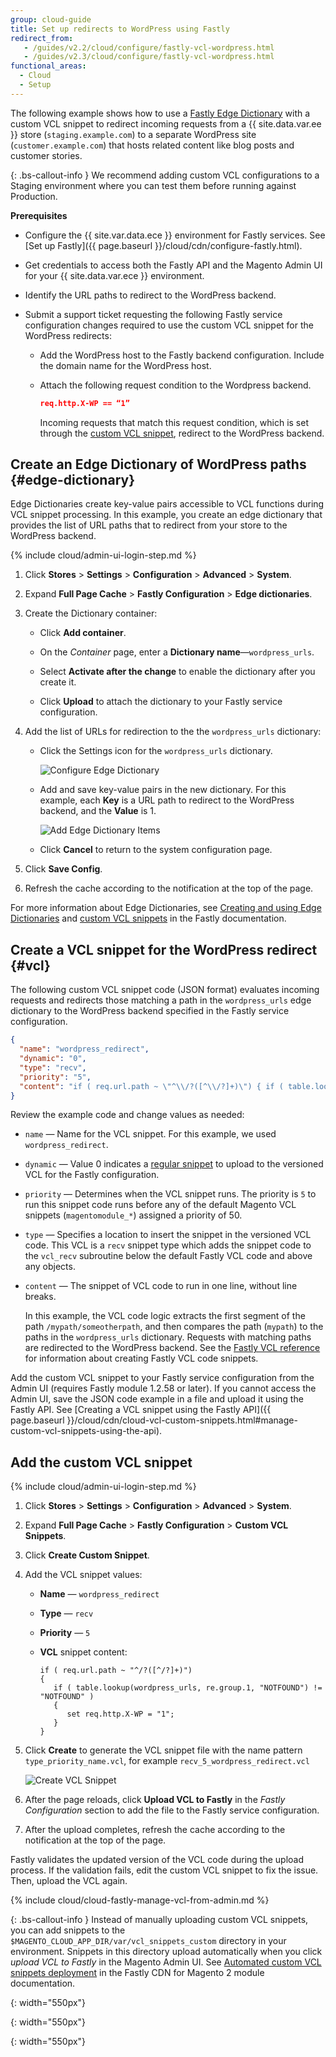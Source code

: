 ```yaml
---
group: cloud-guide
title: Set up redirects to WordPress using Fastly
redirect_from:
   - /guides/v2.2/cloud/configure/fastly-vcl-wordpress.html
   - /guides/v2.3/cloud/configure/fastly-vcl-wordpress.html
functional_areas:
  - Cloud
  - Setup
---
```


The following example shows how to use a [Fastly Edge Dictionary](https://docs.fastly.com/guides/edge-dictionaries/working-with-dictionaries-using-the-api) with a custom VCL snippet to redirect incoming requests from a {{ site.data.var.ee }} store (`staging.example.com`) to a separate WordPress site (`customer.example.com`) that hosts related content like blog posts and customer stories.

{: .bs-callout-info }
We recommend adding custom VCL configurations to a Staging environment where you can test them before running against Production.

**Prerequisites**

- Configure the {{ site.var.data.ece }} environment for Fastly services. See [Set up Fastly]({{ page.baseurl }}/cloud/cdn/configure-fastly.html).

- Get credentials to access both the Fastly API and the Magento Admin UI for your {{ site.data.var.ece }} environment.

- Identify the URL paths to redirect to the WordPress backend.

- Submit a support ticket requesting the following Fastly service configuration changes required to use the custom VCL snippet for the WordPress redirects:

   - Add the WordPress host to the Fastly backend configuration. Include the domain name for the WordPress host.

   - Attach the following request condition to the Wordpress backend.

      ```json
      req.http.X-WP == “1”
      ```

      Incoming requests that match this request condition, which is set through the [custom VCL snippet](#vcl), redirect to the WordPress backend.

## Create an Edge Dictionary of WordPress paths {#edge-dictionary}

Edge Dictionaries create key-value pairs accessible to VCL functions during VCL snippet processing. In this example, you create an edge dictionary that provides the list of URL paths that to redirect from your store to the WordPress backend.

{% include cloud/admin-ui-login-step.md %}

1. Click **Stores** > **Settings** > **Configuration** > **Advanced** > **System**.

1. Expand **Full Page Cache** > **Fastly Configuration** > **Edge dictionaries**.

1. Create the Dictionary container:

   - Click **Add container**.

   -  On the *Container* page, enter a **Dictionary name**—`wordpress_urls`.

   -  Select **Activate after the change** to enable the dictionary after you create it.

   -  Click **Upload** to attach the dictionary to your Fastly service configuration.

1. Add the list of URLs for redirection to the the `wordpress_urls` dictionary:

   - Click the Settings icon for the `wordpress_urls` dictionary.

      ![Configure Edge Dictionary]

   - Add and save key-value pairs in the new dictionary. For this example, each **Key** is a URL path to redirect to the WordPress backend, and the **Value** is 1.

      ![Add Edge Dictionary Items]

   - Click **Cancel** to return to the system configuration page.

1. Click **Save Config**.

1. Refresh the cache according to the notification at the top of the page.

For more information about Edge Dictionaries, see [Creating and using Edge Dictionaries](https://docs.fastly.com/guides/edge-dictionaries/working-with-dictionaries-using-the-api) and [custom VCL snippets](https://docs.fastly.com/guides/edge-dictionaries/working-with-dictionaries-using-the-api#custom-vcl-examples) in the Fastly documentation.

## Create a VCL snippet for the WordPress redirect {#vcl}

The following custom VCL snippet code (JSON format) evaluates incoming requests and redirects those matching a path in the `wordpress_urls` edge dictionary to the WordPress backend specified in the Fastly service configuration.

```json
{
  "name": "wordpress_redirect",
  "dynamic": "0",
  "type": "recv",
  "priority": "5",
  "content": "if ( req.url.path ~ \"^\\/?([^\\/?]+)\") { if ( table.lookup(wordpress_urls, re.group.1, \"NOTFOUND\") != \"NOTFOUND\" ) { set req.http.X-WP = \"1\"; } }"
}
```

Review the example code and change values as needed:

- `name` — Name for the VCL snippet. For this example, we used `wordpress_redirect`.

- `dynamic` — Value 0 indicates a [regular snippet](https://docs.fastly.com/guides/vcl-snippets/using-regular-vcl-snippets) to upload to the versioned VCL for the Fastly configuration.

- `priority` — Determines when the VCL snippet runs. The priority  is `5` to run this snippet code runs before any of the default Magento VCL snippets (`magentomodule_*`) assigned a priority of 50.

- `type` — Specifies a location to insert the snippet in the versioned VCL code. This VCL is a `recv` snippet type which adds the snippet code to the `vcl_recv` subroutine below the default Fastly VCL code and above any objects.

- `content` — The snippet of VCL code to run in one line, without line breaks.

   In this example, the VCL code logic extracts the first segment of the path `/mypath/someotherpath`, and then compares the path (`mypath`) to the paths in the `wordpress_urls` dictionary. Requests with matching paths are redirected to the WordPress backend. See the [Fastly VCL reference](https://docs.fastly.com/vcl/reference/) for information about creating Fastly VCL code snippets.

Add the custom VCL snippet to your Fastly service configuration from the Admin UI (requires Fastly module 1.2.58 or later). If you cannot access the Admin UI, save the JSON code example in a file and upload it using the Fastly API. See [Creating a VCL snippet using the Fastly API]({{  page.baseurl }}/cloud/cdn/cloud-vcl-custom-snippets.html#manage-custom-vcl-snippets-using-the-api).

## Add the custom VCL snippet

{% include cloud/admin-ui-login-step.md %}

1. Click **Stores** > **Settings** > **Configuration** > **Advanced** > **System**.

1. Expand **Full Page Cache** > **Fastly Configuration** > **Custom VCL Snippets**.

1. Click **Create Custom Snippet**.

1. Add the VCL snippet values:

   - **Name** — `wordpress_redirect`

   - **Type** — `recv`

   - **Priority** — `5`

   - **VCL** snippet content:

      ```
      if ( req.url.path ~ "^/?([^/?]+)")
      {
         if ( table.lookup(wordpress_urls, re.group.1, "NOTFOUND") != "NOTFOUND" )
         {
            set req.http.X-WP = "1";
         }
      }
      ```

1. Click **Create** to generate the VCL snippet file with the name pattern `type_priority_name.vcl`, for example `recv_5_wordpress_redirect.vcl`

   ![Create VCL Snippet]

1. After the page reloads, click **Upload VCL to Fastly** in the *Fastly Configuration* section to add the file to the Fastly service configuration.

1. After the upload completes, refresh the cache according to the notification at the top of the page.

Fastly validates the updated version of the VCL code during the upload process. If the validation fails, edit the custom VCL snippet to fix the issue. Then, upload the VCL again.

{% include cloud/cloud-fastly-manage-vcl-from-admin.md %}

{: .bs-callout-info }
Instead of manually uploading custom VCL snippets, you can add snippets to the `$MAGENTO_CLOUD_APP_DIR/var/vcl_snippets_custom` directory in your environment. Snippets in this directory upload automatically when you click *upload VCL to Fastly* in the Magento Admin UI. See [Automated custom VCL snippets deployment](https://github.com/fastly/fastly-magento2/blob/master/Documentation/Guides/CUSTOM-VCL-SNIPPETS.md#automated-custom-vcl-snippets-deployment) in the Fastly CDN for Magento 2 module documentation.

<!-- Link definitions -->

[Configure Edge Dictionary]: {{site.baseurl}}/common/images/cloud/cloud-fastly-edge-dictionary-configure.png
{: width="550px"}

[Add Edge Dictionary Items]: {{site.baseurl}}/common/images/cloud/cloud-fastly-edge-dictionary-add-items.png
{: width="550px"}

[Create VCL Snippet]: {{site.baseurl}}/common/images/cloud/cloud-fastly-create-vcl-snippet.png
{: width="550px"}

